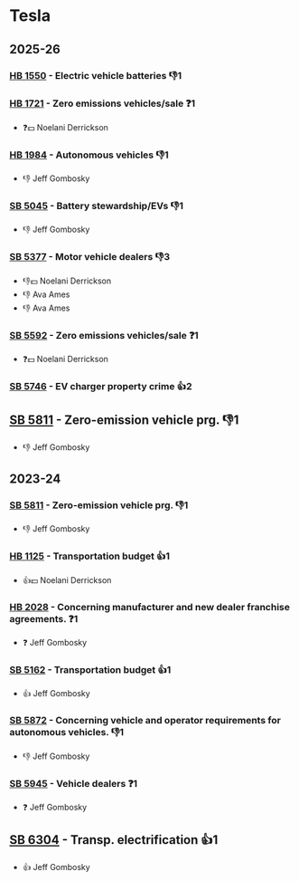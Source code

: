 # Tesla
## 2025-26

### [HB 1550](/bill/2025-26/hb/1550/) - Electric vehicle batteries  👎1 

### [HB 1721](/bill/2025-26/hb/1721/) - Zero emissions vehicles/sale   ❓1
* ❓💵 Noelani Derrickson

### [HB 1984](/bill/2025-26/hb/1984/) - Autonomous vehicles  👎1 
* 👎 Jeff Gombosky

### [SB 5045](/bill/2025-26/sb/5045/) - Battery stewardship/EVs  👎1 
* 👎 Jeff Gombosky

### [SB 5377](/bill/2025-26/sb/5377/) - Motor vehicle dealers  👎3 
* 👎💵 Noelani Derrickson
* 👎 Ava Ames
* 👎 Ava Ames

### [SB 5592](/bill/2025-26/sb/5592/) - Zero emissions vehicles/sale   ❓1
* ❓💵 Noelani Derrickson

### [SB 5746](/bill/2025-26/sb/5746/) - EV charger property crime 👍2  

## [SB 5811](/bill/2025-26/sb/5811/) - Zero-emission vehicle prg.  👎1 
* 👎 Jeff Gombosky

## 2023-24

### [SB 5811](/bill/2023-24/sb/5811/) - Zero-emission vehicle prg.  👎1 
* 👎 Jeff Gombosky

### [HB 1125](/bill/2023-24/hb/1125/) - Transportation budget 👍1  
* 👍💵 Noelani Derrickson

### [HB 2028](/bill/2023-24/hb/2028/) - Concerning manufacturer and new dealer franchise agreements.   ❓1
* ❓ Jeff Gombosky

### [SB 5162](/bill/2023-24/sb/5162/) - Transportation budget 👍1  
* 👍 Jeff Gombosky

### [SB 5872](/bill/2023-24/sb/5872/) - Concerning vehicle and operator requirements for autonomous vehicles.  👎1 
* 👎 Jeff Gombosky

### [SB 5945](/bill/2023-24/sb/5945/) - Vehicle dealers   ❓1
* ❓ Jeff Gombosky

## [SB 6304](/bill/2023-24/sb/6304/) - Transp. electrification 👍1  
* 👍 Jeff Gombosky
